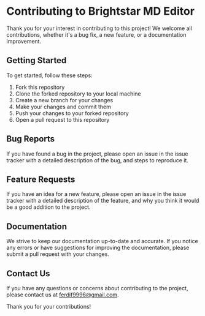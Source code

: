 # Contributing to Brightstar MD Editor

Thank you for your interest in contributing to this project! We welcome all contributions, whether it's a bug fix, a new feature, or a documentation improvement.

## Getting Started

To get started, follow these steps:

1. Fork this repository
2. Clone the forked repository to your local machine
3. Create a new branch for your changes
4. Make your changes and commit them
5. Push your changes to your forked repository
6. Open a pull request to this repository


## Bug Reports

If you have found a bug in the project, please open an issue in the issue tracker with a detailed description of the bug, and steps to reproduce it.

## Feature Requests

If you have an idea for a new feature, please open an issue in the issue tracker with a detailed description of the feature, and why you think it would be a good addition to the project.

## Documentation

We strive to keep our documentation up-to-date and accurate. If you notice any errors or have suggestions for improving the documentation, please submit a pull request with your changes.

## Contact Us

If you have any questions or concerns about contributing to the project, please contact us at ferdif9996@gmail.com.

Thank you for your contributions!